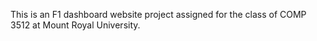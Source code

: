 This is an F1 dashboard website project assigned for the class of COMP 3512 at Mount Royal University.
